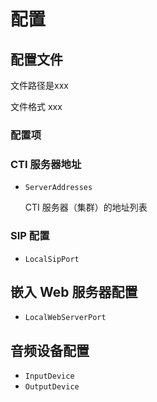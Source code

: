 # 配置

## 配置文件

文件路径是xxx

文件格式 xxx

### 配置项

### CTI 服务器地址

- `ServerAddresses`

  CTI 服务器（集群）的地址列表

### SIP 配置

- `LocalSipPort`

## 嵌入 Web 服务器配置

- `LocalWebServerPort`

## 音频设备配置

- `InputDevice`
- `OutputDevice`

